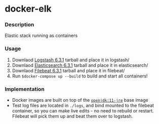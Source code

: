 # docker-elk

### Description
Elastic stack running as containers

### Usage
1) Downlaod [Logstash 6.3.1](https://artifacts.elastic.co/downloads/logstash/logstash-6.3.1.tar.gz) tarball and place it in logstash/
2) Downlaod [Elasticsearch 6.3.1](https://artifacts.elastic.co/downloads/elasticsearch/elasticsearch-6.3.1.tar.gz) tarball and place it in elasticsearch/
3) Downlaod [Filebeat 6.3.1](https://artifacts.elastic.co/downloads/beats/filebeat/filebeat-6.3.1-linux-x86_64.tar.gz) tarball and place it in filebeat/
4) Run ```$docker-compose up --build``` to build and start all containers!

### Implementation
+ Docker images are built on top of the [```openjdk:11-jre```](https://docs.docker.com/samples/library/openjdk/) base image
+ Test log files are located in ```./logs```, and bind mounted to the filebeat container, so you can make live edits - no need to rebuild or restart.  Filebeat will pick them up and beat them over to logstash.

